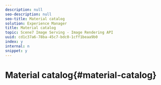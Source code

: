 ```yaml
---
description: null
seo-description: null
seo-title: Material catalog
solution: Experience Manager
title: Material catalog
topic: Scene7 Image Serving - Image Rendering API
uuid: cd1c37a6-78ba-45c7-bdc0-1cff1beaa9b0
index: y
internal: n
snippet: y
---
```


# Material catalog{#material-catalog}

